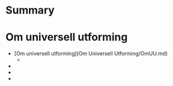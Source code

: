 # Summary

# Om universell utforming
* [Om universell utforming](Om Universell Utforming/OmUU.md)
    *  []()
* []()
* []()
* 